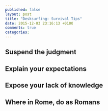 ```yaml
---
published: false
layout: post
title: "Desksurfing: Survival Tips"
date: 2015-12-03 23:16:13 +0100
comments: true
categories: 
---
```


## Suspend the judgment

## Explain your expectations

## Expose your lack of knowledge

## Where in Rome, do as Romans 
